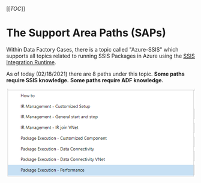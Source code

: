 [[_TOC_]]

# The Support Area Paths (SAPs)

Within Data Factory Cases, there is a topic called "Azure-SSIS" which supports all topics related to running SSIS Packages in Azure using the [SSIS Integration Runtime](https://docs.microsoft.com/en-us/azure/data-factory/create-azure-ssis-integration-runtime).

As of today (02/18/2021) there are 8 paths under this topic.
**Some paths require SSIS knowledge.**
**Some paths require ADF knowledge.**

![image.png](/.attachments/image-9b988383-7d15-4d91-9022-e02f5fe3c33a.png)